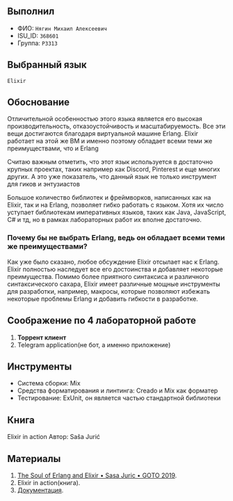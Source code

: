 ## Выполнил
* ФИО: `Нягин Михаил Алексеевич`
* ISU_ID: `368601`
* Группа: `P3313`
## **Выбранный язык**

`Elixir`

## **Обоснование**

Отличительной особенностью этого языка является его высокая производительность, отказоустойчивость и масштабируемость. 
Все эти вещи достигаются благодаря виртуальной машине Erlang. Elixir работает на этой же ВМ и именно поэтому обладает всеми теми же преимуществами, что и Erlang

Считаю важным отметить, что этот язык используется в достаточно крупных проектах, таких например как Discord,
Pinterest и еще многих других. А это уже показатель, что данный язык не только инструмент для гиков и энтузиастов

Большое количество библиотек и фреймворков, написанных как на Elixir, так и на Erlang, позволяет гибко работать с языком. Хотя их
число уступает библиотекам императивных языков, таких как Java, JavaScript, C# и тд, но в рамках лабораторных работ их
вполне достаточно.

### **Почему бы не выбрать Erlang, ведь он обладает всеми теми же преимуществами?**

Как уже было сказано, любое обсуждение Elixir отсылает нас к Erlang. Elixir полностью наследует все его достоинства и
добавляет некоторые преимущества. Помимо более приятного синтаксиса и различного синтаксического сахара, Elixir имеет
различные мощные инструменты для разработки, например, макросы, которые позволяют избежать некоторые проблемы Erlang и добавить
гибкости в разработке.


## **Соображение по 4 лабораторной работе**

1. **Торрент клиент**
2. Telegram application(не бот, а именно приложение)


## **Инструменты**

- Система сборки: Mix
- Средства форматирования и линтинга: Creado и Mix как форматер
- Тестирование: ExUnit, он является частью стандартной библиотеки

## **Книга**

Elixir in action
Автор: Saša Jurić

## Материалы

1. [The Soul of Erlang and Elixir • Sasa Juric • GOTO 2019](https://www.youtube.com/watch?v=JvBT4XBdoUE&ab_channel=GOTOConferences).
2. Elixir in action(книга).
3. [Документация](https://elixir-lang.org/docs.html).